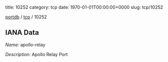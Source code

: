 title: 10252
category: tcp
date: 1970-01-01T00:00:00+0000
slug: tcp/10252

[portdb](/) / [tcp](/category/tcp.html) / 10252


## IANA Data

_Name:_ apollo-relay

_Description:_ Apollo Relay Port

